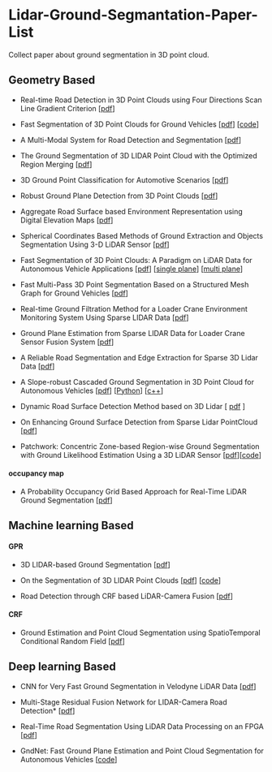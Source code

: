 # Lidar-Ground-Segmantation-Paper-List
Collect paper about ground segmentation in 3D point cloud. 

## Geometry Based
* Real-time Road Detection in 3D Point Clouds using Four Directions Scan Line Gradient Criterion [[pdf](https://www.semanticscholar.org/paper/Real-time-Road-Detection-in-3-D-Point-Clouds-using-Li-QingquanLi/fb3ef3a51e62baca7d8a28aeb61c684c68c5ce01)]

* Fast Segmentation of 3D Point Clouds for Ground Vehicles [[pdf](http://ieeexplore.ieee.org/document/5548059/)] [[code](https://github.com/lorenwel/linefit_ground_segmentation)]

* A Multi-Modal System for Road Detection and Segmentation [[pdf](https://ieeexplore.ieee.org/document/6856466)]

* The Ground Segmentation of 3D LIDAR Point Cloud with the Optimized Region Merging [[pdf](http://ieeexplore.ieee.org/document/6799834/)]

* 3D Ground Point Classification for Automotive Scenarios [[pdf](https://ieeexplore.ieee.org/document/8569898/)]

* Robust Ground Plane Detection from 3D Point Clouds [[pdf](http://ieeexplore.ieee.org/document/6987936/)]

* Aggregate Road Surface based Environment Representation using Digital Elevation Maps [[pdf](http://ieeexplore.ieee.org/document/6936967/)]

* Spherical Coordinates Based Methods of Ground Extraction and Objects Segmentation Using 3-D LiDAR Sensor [[pdf](https://ieeexplore.ieee.org/document/7384616/)]

* Fast Segmentation of 3D Point Clouds: A Paradigm on LiDAR Data for Autonomous Vehicle Applications [[pdf](http://ieeexplore.ieee.org/document/7989591/)] [[single plane](https://github.com/AbangLZU/plane_fit_ground_filter)] [[multi plane](https://github.com/wangx1996/LIDAR-Segmentation-Based-on-Range-Image)]

* Fast Multi-Pass 3D Point Segmentation Based on a Structured Mesh Graph for Ground Vehicles [[pdf](https://ieeexplore.ieee.org/document/8500552/)]

* Real-time Ground Filtration Method for a Loader Crane Environment Monitoring System Using Sparse LIDAR Data [[pdf](http://ieeexplore.ieee.org/document/8001158/)]

* Ground Plane Estimation from Sparse LIDAR Data for Loader Crane Sensor Fusion System [[pdf](http://ieeexplore.ieee.org/document/8046916/)]

* A Reliable Road Segmentation and Edge Extraction for Sparse 3D Lidar Data [[pdf](https://ieeexplore.ieee.org/document/8500486/)]

* A Slope-robust Cascaded Ground Segmentation in 3D Point Cloud for Autonomous Vehicles [[pdf](https://ieeexplore.ieee.org/document/8569534)] [[Python](https://bitbucket.org/n-patiphon/slope_robust_ground_seg)] [[c++](https://github.com/wangx1996/Cascaded-Lidar-Ground-Segmentation)]

* Dynamic Road Surface Detection Method based on 3D Lidar [ [pdf](extension://bfdogplmndidlpjfhoijckpakkdjkkil/pdf/viewer.html?file=http%3A%2F%2Fwww.csroc.org.tw%2Fjournal%2FJOC30_6%2FJOC3006-27.pdf) ]

* On Enhancing Ground Surface Detection from Sparse Lidar PointCloud [[pdf](https://ieeexplore.ieee.org/document/8968135/)]
* Patchwork: Concentric Zone-based Region-wise Ground Segmentation with Ground Likelihood Estimation Using a 3D LiDAR Sensor [[pdf](https://urserver.kaist.ac.kr/publicdata/patchwork/RA_L_21_patchwork_final_submission.pdf)][[code](https://github.com/LimHyungTae/patchwork)]

#### occupancy map

* A Probability Occupancy Grid Based Approach for Real-Time LiDAR Ground Segmentation [[pdf](https://ieeexplore.ieee.org/document/8666170/)]


## Machine learning Based

#### GPR

* 3D LIDAR-based Ground Segmentation [[pdf](http://ieeexplore.ieee.org/document/6166587/)]

* On the Segmentation of 3D LIDAR Point Clouds [[pdf](http://ieeexplore.ieee.org/document/5979818/)] [[code](https://github.com/alualu628628/Gaussian-Process-Incremental-Sample-Consensus-GP-INASC)]

* Road Detection through CRF based LiDAR-Camera Fusion [[pdf](https://ieeexplore.ieee.org/document/8793585/)]

#### CRF

* Ground Estimation and Point Cloud Segmentation using SpatioTemporal Conditional Random Field [[pdf](http://ieeexplore.ieee.org/document/7995861/)]


## Deep learning Based

* CNN for Very Fast Ground Segmentation in Velodyne LiDAR Data [[pdf](https://arxiv.org/abs/1709.02128)]

* Multi-Stage Residual Fusion Network for LIDAR-Camera Road Detection* [[pdf](https://ieeexplore.ieee.org/document/8813983)]

* Real-Time Road Segmentation Using LiDAR Data Processing on an FPGA [[pdf](https://arxiv.org/abs/1711.02757)]

* GndNet: Fast Ground Plane Estimation and Point Cloud Segmentation for Autonomous Vehicles [[code](https://github.com/anshulpaigwar/GndNet)]

